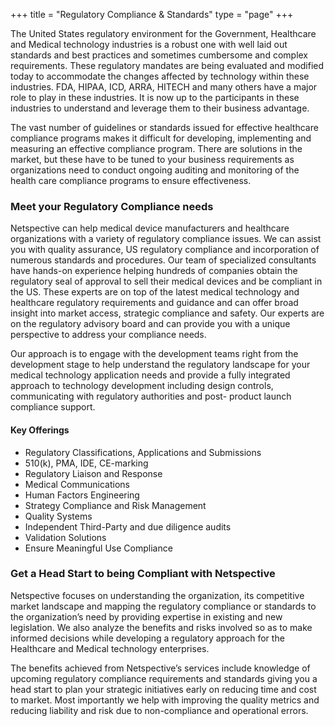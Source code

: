 +++
title = "Regulatory Compliance & Standards"
type  = "page"
+++

The United States regulatory environment for the Government, Healthcare and Medical technology industries is a robust one with well laid out standards and best practices and sometimes cumbersome and complex requirements. These regulatory mandates are being evaluated and modified today to accommodate the changes affected by technology within these industries. FDA, HIPAA, ICD, ARRA, HITECH and many others have a major role to play in these industries. It is now up to the participants in these industries to understand and leverage them to their business advantage.

The vast number of guidelines or standards issued for effective healthcare compliance programs makes it difficult for developing, implementing and measuring an effective compliance program. There are solutions in the market, but these have to be tuned to your business requirements as organizations need to conduct ongoing auditing and monitoring of the health care compliance programs to ensure effectiveness.

### Meet your Regulatory Compliance needs

Netspective can help medical device manufacturers and healthcare organizations with a variety of regulatory compliance issues. We can assist you with quality assurance, US regulatory compliance and incorporation of numerous standards and procedures. Our team of specialized consultants have hands-on experience helping hundreds of companies obtain the regulatory seal of approval to sell their medical devices and be compliant in the US. These experts are on top of the latest medical technology and healthcare regulatory requirements and guidance and can offer broad insight into market access, strategic compliance and safety. Our experts are on the regulatory advisory board and can provide you with a unique perspective to address your compliance needs.

Our approach is to engage with the development teams right from the development stage to help understand the regulatory landscape for your medical technology application needs and provide a fully integrated approach to technology development including design controls, communicating with regulatory authorities and post- product launch compliance support.

#### Key Offerings

* Regulatory Classifications, Applications and Submissions
* 510(k), PMA, IDE, CE-marking
* Regulatory Liaison and Response
* Medical Communications
* Human Factors Engineering
* Strategy Compliance and Risk Management
* Quality Systems
* Independent Third-Party and due diligence audits
* Validation Solutions
* Ensure Meaningful Use Compliance

### Get a Head Start to being Compliant with Netspective
Netspective focuses on understanding the organization, its competitive market landscape and mapping the regulatory compliance or standards to the organization’s need by providing expertise in existing and new legislation. We also analyze the benefits and risks involved so as to make informed decisions while developing a regulatory approach for the Healthcare and Medical technology enterprises.

The benefits achieved from Netspective’s services include knowledge of upcoming regulatory compliance requirements and standards giving you a head start to plan your strategic initiatives early on reducing time and cost to market. Most importantly we help with improving the quality metrics and reducing liability and risk due to non-compliance and operational errors.

